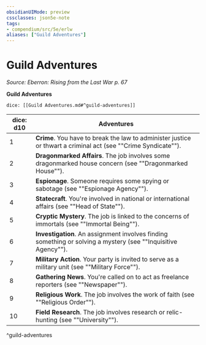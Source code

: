 ```yaml
---
obsidianUIMode: preview
cssclasses: json5e-note
tags:
- compendium/src/5e/erlw
aliases: ["Guild Adventures"]
---
```

# Guild Adventures
*Source: Eberron: Rising from the Last War p. 67* 

**Guild Adventures**

`dice: [[Guild Adventures.md#^guild-adventures]]`

| dice: d10 | Adventures |
|-----------|------------|
| 1 | **Crime**. You have to break the law to administer justice or thwart a criminal act (see ""Crime Syndicate""). |
| 2 | **Dragonmarked Affairs**. The job involves some dragonmarked house concern (see ""Dragonmarked House""). |
| 3 | **Espionage**. Someone requires some spying or sabotage (see ""Espionage Agency""). |
| 4 | **Statecraft**. You're involved in national or international affairs (see ""Head of State""). |
| 5 | **Cryptic Mystery**. The job is linked to the concerns of immortals (see ""Immortal Being""). |
| 6 | **Investigation**. An assignment involves finding something or solving a mystery (see ""Inquisitive Agency""). |
| 7 | **Military Action**. Your party is invited to serve as a military unit (see ""Military Force""). |
| 8 | **Gathering News**. You're called on to act as freelance reporters (see ""Newspaper""). |
| 9 | **Religious Work**. The job involves the work of faith (see ""Religious Order""). |
| 10 | **Field Research**. The job involves research or relic-hunting (see ""University""). |
^guild-adventures